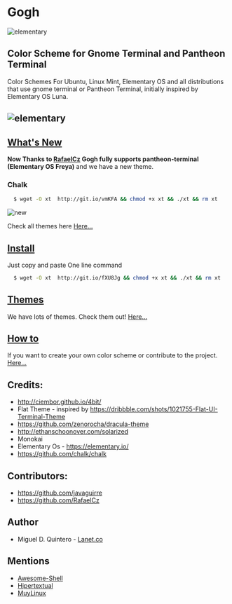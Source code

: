 Gogh
====

![elementary](https://raw.githubusercontent.com/Mayccoll/Elementary-OS-Terminal-Colors/master/images/Gogh-icons.png)

## Color Scheme for Gnome Terminal and Pantheon Terminal

Color Schemes For Ubuntu, Linux Mint, Elementary OS and all distributions that use gnome terminal or Pantheon Terminal, initially inspired by Elementary OS Luna.

![elementary](https://raw.githubusercontent.com/Mayccoll/Elementary-OS-Terminal-Colors/master/images/themes.gif)
----

## [What's New](https://github.com/Mayccoll/Elementary-OS-Terminal-Colors/blob/master/content/new.md)

**Now Thanks to [RafaelCz](https://github.com/RafaelCz) Gogh fully supports pantheon-terminal (Elementary OS Freya)** and we have a new theme.

### Chalk

```bash
  $ wget -O xt  http://git.io/vmKFA && chmod +x xt && ./xt && rm xt
```

![new](https://raw.githubusercontent.com/Mayccoll/Elementary-OS-Terminal-Colors/master/images/chalk.png)

Check all themes here [Here...](https://github.com/Mayccoll/Elementary-OS-Terminal-Colors/blob/master/content/themes.md)

## [Install](https://github.com/Mayccoll/Elementary-OS-Terminal-Colors/blob/master/content/install.md)

Just copy and paste One line command

```bash
  $ wget -O xt  http://git.io/fXU8Jg && chmod +x xt && ./xt && rm xt
```

## [Themes](https://github.com/Mayccoll/Elementary-OS-Terminal-Colors/blob/master/content/themes.md)

We have lots of themes. Check them out! [Here...](https://github.com/Mayccoll/Elementary-OS-Terminal-Colors/blob/master/content/themes.md)

## [How to](https://github.com/Mayccoll/Elementary-OS-Terminal-Colors/blob/master/content/howto.md)

If you want to create your own color scheme or contribute to the project. [Here...](https://github.com/Mayccoll/Elementary-OS-Terminal-Colors/blob/master/content/howto.md)

## Credits:

- http://ciembor.github.io/4bit/
- Flat Theme - inspired by https://dribbble.com/shots/1021755-Flat-UI-Terminal-Theme
- https://github.com/zenorocha/dracula-theme
- http://ethanschoonover.com/solarized
- Monokai
- Elementary Os - https://elementary.io/
- https://github.com/chalk/chalk

## Contributors:

- https://github.com/javaguirre
- https://github.com/RafaelCz

## Author

- Miguel D. Quintero - [Lanet.co](http:lanet.co)

## Mentions

- [Awesome-Shell](https://github.com/alebcay/awesome-shell)
- [Hipertextual](http://hipertextual.com/archivo/2014/11/4bit/)
- [MuyLinux](http://www.muylinux.com/2015/06/06/ping-91)
